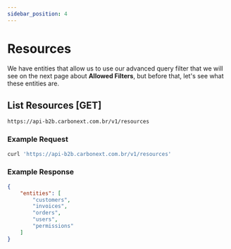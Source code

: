 ```yaml
---
sidebar_position: 4
---
```


# Resources

We have entities that allow us to use our advanced query filter that we will see on the next page about **Allowed Filters**, but before that, let's see what these entities are.

## List Resources [GET]

`https://api-b2b.carbonext.com.br/v1/resources`

### Example Request

```javascript
curl 'https://api-b2b.carbonext.com.br/v1/resources'
```

### Example Response

```json
{
    "entities": [
        "customers",
        "invoices",
        "orders",
        "users",
        "permissions"
    ]
}
```
